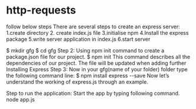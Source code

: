 # http-requests

follow below steps 
There are several steps to create an express server:
1.create directory
2. create index.js file
3.initialise npm
4.Install the express package
5.write server application in index.js
6.start server

$ mkdir gfg
$ cd gfg 
Step 2: Using npm init command to create a package.json file for our project.
$ npm init
This command describes all the dependencies of our project. The file will be updated when adding further Installing Express
Step 3: Now in your gfg(name of your folder) folder type the following command line:
$ npm install express --save
Now let’s understand the working of express.js through an example.

Step to run the application: Start the app by typing following command.
node app.js
